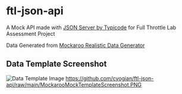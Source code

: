# ftl-json-api
A Mock API made with [JSON Server by Typicode](https://github.com/typicode/json-server) for Full Throttle Lab Assessment Project  

Data Generated from [Mockaroo Realistic Data Generator]("https://mockaroo.com/")
## Data Template Screenshot
![Data Template Image](https://github.com/cyogian/ftl-json-api/raw/main/MockarooMockTemplateScreenshot.PNG)
https://github.com/cyogian/ftl-json-api/raw/main/MockarooMockTemplateScreenshot.PNG
